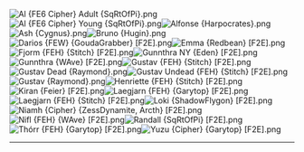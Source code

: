 ![Al {FE6 Cipher} Adult {SqRtOfPi}.png](https://raw.githubusercontent.com/Klokinator/FE-Repo/main/Portrait%20Repository/FE%20Spinoff%20Game%20Mugs%20(Cipher,%20Warriors,%20Heroes)/Al%20(FE6%20Cipher)%20Adult%20%7BSqRtOfPi%7D.png "Al {FE6 Cipher} Adult {SqRtOfPi}.png")![Al {FE6 Cipher} Young {SqRtOfPi}.png](https://raw.githubusercontent.com/Klokinator/FE-Repo/main/Portrait%20Repository/FE%20Spinoff%20Game%20Mugs%20(Cipher,%20Warriors,%20Heroes)/Al%20(FE6%20Cipher)%20Young%20%7BSqRtOfPi%7D.png "Al {FE6 Cipher} Young {SqRtOfPi}.png")![Alfonse {Harpocrates}.png](https://raw.githubusercontent.com/Klokinator/FE-Repo/main/Portrait%20Repository/FE%20Spinoff%20Game%20Mugs%20(Cipher,%20Warriors,%20Heroes)/Alfonse%20%7BHarpocrates%7D.png "Alfonse {Harpocrates}.png")![Ash {Cygnus}.png](https://raw.githubusercontent.com/Klokinator/FE-Repo/main/Portrait%20Repository/FE%20Spinoff%20Game%20Mugs%20(Cipher,%20Warriors,%20Heroes)/Ash%20%7BCygnus%7D.png "Ash {Cygnus}.png")![Bruno {Hugin}.png](https://raw.githubusercontent.com/Klokinator/FE-Repo/main/Portrait%20Repository/FE%20Spinoff%20Game%20Mugs%20(Cipher,%20Warriors,%20Heroes)/Bruno%20%7BHugin%7D.png "Bruno {Hugin}.png")![Darios {FEW} {GoudaGrabber} [F2E].png](https://raw.githubusercontent.com/Klokinator/FE-Repo/main/Portrait%20Repository/FE%20Spinoff%20Game%20Mugs%20(Cipher,%20Warriors,%20Heroes)/Darios%20(FEW)%20%7BGoudaGrabber%7D%20%5BF2E%5D.png "Darios {FEW} {GoudaGrabber} [F2E].png")![Emma {Redbean} [F2E].png](https://raw.githubusercontent.com/Klokinator/FE-Repo/main/Portrait%20Repository/FE%20Spinoff%20Game%20Mugs%20(Cipher,%20Warriors,%20Heroes)/Emma%20%7BRedbean%7D%20%5BF2E%5D.png "Emma {Redbean} [F2E].png")![Fjorm {FEH} {Stitch} [F2E].png](https://raw.githubusercontent.com/Klokinator/FE-Repo/main/Portrait%20Repository/FE%20Spinoff%20Game%20Mugs%20(Cipher,%20Warriors,%20Heroes)/Fjorm%20(FEH)%20%7BStitch%7D%20%5BF2E%5D.png "Fjorm {FEH} {Stitch} [F2E].png")![Gunnthra NY {Eden} [F2E].png](https://raw.githubusercontent.com/Klokinator/FE-Repo/main/Portrait%20Repository/FE%20Spinoff%20Game%20Mugs%20(Cipher,%20Warriors,%20Heroes)/Gunnthra%20NY%20%7BEden%7D%20%5BF2E%5D.png "Gunnthra NY {Eden} [F2E].png")![Gunnthra {WAve} [F2E].png](https://raw.githubusercontent.com/Klokinator/FE-Repo/main/Portrait%20Repository/FE%20Spinoff%20Game%20Mugs%20(Cipher,%20Warriors,%20Heroes)/Gunnthra%20%7BWAve%7D%20%5BF2E%5D.png "Gunnthra {WAve} [F2E].png")![Gustav {FEH} {Stitch} [F2E].png](https://raw.githubusercontent.com/Klokinator/FE-Repo/main/Portrait%20Repository/FE%20Spinoff%20Game%20Mugs%20(Cipher,%20Warriors,%20Heroes)/Gustav%20(FEH)%20%7BStitch%7D%20%5BF2E%5D.png "Gustav {FEH} {Stitch} [F2E].png")![Gustav Dead {Raymond}.png](https://raw.githubusercontent.com/Klokinator/FE-Repo/main/Portrait%20Repository/FE%20Spinoff%20Game%20Mugs%20(Cipher,%20Warriors,%20Heroes)/Gustav%20Dead%20%7BRaymond%7D.png "Gustav Dead {Raymond}.png")![Gustav Undead {FEH} {Stitch} [F2E].png](https://raw.githubusercontent.com/Klokinator/FE-Repo/main/Portrait%20Repository/FE%20Spinoff%20Game%20Mugs%20(Cipher,%20Warriors,%20Heroes)/Gustav%20Undead%20(FEH)%20%7BStitch%7D%20%5BF2E%5D.png "Gustav Undead {FEH} {Stitch} [F2E].png")![Gustav {Raymond}.png](https://raw.githubusercontent.com/Klokinator/FE-Repo/main/Portrait%20Repository/FE%20Spinoff%20Game%20Mugs%20(Cipher,%20Warriors,%20Heroes)/Gustav%20%7BRaymond%7D.png "Gustav {Raymond}.png")![Henriette {FEH} {Stitch} [F2E].png](https://raw.githubusercontent.com/Klokinator/FE-Repo/main/Portrait%20Repository/FE%20Spinoff%20Game%20Mugs%20(Cipher,%20Warriors,%20Heroes)/Henriette%20(FEH)%20%7BStitch%7D%20%5BF2E%5D.png "Henriette {FEH} {Stitch} [F2E].png")![Kiran {Feier} [F2E].png](https://raw.githubusercontent.com/Klokinator/FE-Repo/main/Portrait%20Repository/FE%20Spinoff%20Game%20Mugs%20(Cipher,%20Warriors,%20Heroes)/Kiran%20%7BFeier%7D%20%5BF2E%5D.png "Kiran {Feier} [F2E].png")![Laegjarn {FEH} {Garytop} [F2E].png](https://raw.githubusercontent.com/Klokinator/FE-Repo/main/Portrait%20Repository/FE%20Spinoff%20Game%20Mugs%20(Cipher,%20Warriors,%20Heroes)/Laegjarn%20(FEH)%20%7BGarytop%7D%20%5BF2E%5D.png "Laegjarn {FEH} {Garytop} [F2E].png")![Laegjarn {FEH} {Stitch} [F2E].png](https://raw.githubusercontent.com/Klokinator/FE-Repo/main/Portrait%20Repository/FE%20Spinoff%20Game%20Mugs%20(Cipher,%20Warriors,%20Heroes)/Laegjarn%20(FEH)%20%7BStitch%7D%20%5BF2E%5D.png "Laegjarn {FEH} {Stitch} [F2E].png")![Loki {ShadowFlygon} [F2E].png](https://raw.githubusercontent.com/Klokinator/FE-Repo/main/Portrait%20Repository/FE%20Spinoff%20Game%20Mugs%20(Cipher,%20Warriors,%20Heroes)/Loki%20%7BShadowFlygon%7D%20%5BF2E%5D.png "Loki {ShadowFlygon} [F2E].png")![Niamh {Cipher} {ZessDynamite, Arcth} [F2E].png](https://raw.githubusercontent.com/Klokinator/FE-Repo/main/Portrait%20Repository/FE%20Spinoff%20Game%20Mugs%20(Cipher,%20Warriors,%20Heroes)/Niamh%20(Cipher)%20%7BZessDynamite,%20Arcth%7D%20%5BF2E%5D.png "Niamh {Cipher} {ZessDynamite, Arcth} [F2E].png")![Nifl {FEH} {WAve} [F2E].png](https://raw.githubusercontent.com/Klokinator/FE-Repo/main/Portrait%20Repository/FE%20Spinoff%20Game%20Mugs%20(Cipher,%20Warriors,%20Heroes)/Nifl%20(FEH)%20%7BWAve%7D%20%5BF2E%5D.png "Nifl {FEH} {WAve} [F2E].png")![Randall {SqRtOfPi} [F2E].png](https://raw.githubusercontent.com/Klokinator/FE-Repo/main/Portrait%20Repository/FE%20Spinoff%20Game%20Mugs%20(Cipher,%20Warriors,%20Heroes)/Randall%20%7BSqRtOfPi%7D%20%5BF2E%5D.png "Randall {SqRtOfPi} [F2E].png")![Thórr {FEH} {Garytop} [F2E].png](https://raw.githubusercontent.com/Klokinator/FE-Repo/main/Portrait%20Repository/FE%20Spinoff%20Game%20Mugs%20(Cipher,%20Warriors,%20Heroes)/Th%C3%B3rr%20(FEH)%20%7BGarytop%7D%20%5BF2E%5D.png "Thórr {FEH} {Garytop} [F2E].png")![Yuzu {Cipher} {Garytop} [F2E].png](https://raw.githubusercontent.com/Klokinator/FE-Repo/main/Portrait%20Repository/FE%20Spinoff%20Game%20Mugs%20(Cipher,%20Warriors,%20Heroes)/Yuzu%20(Cipher)%20%7BGarytop%7D%20%5BF2E%5D.png "Yuzu {Cipher} {Garytop} [F2E].png")



----

